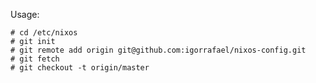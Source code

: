 Usage:

    # cd /etc/nixos
    # git init
    # git remote add origin git@github.com:igorrafael/nixos-config.git
    # git fetch
    # git checkout -t origin/master

